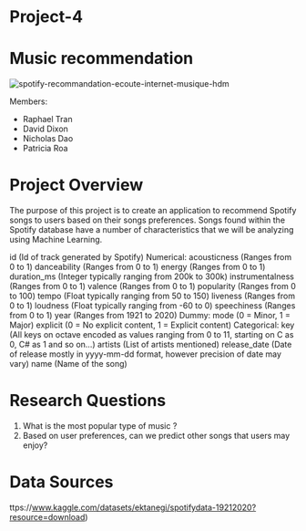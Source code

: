 # Project-4
# Music recommendation 
 
![spotify-recommandation-ecoute-internet-musique-hdm](https://user-images.githubusercontent.com/115199874/228724105-a85bc8b4-7fb0-4ddb-96d4-0129c4a591e0.jpeg)


Members:
- Raphael Tran 
- David Dixon 
- Nicholas Dao
- Patricia Roa 

# Project Overview
The purpose of this project is to create an application to recommend Spotify songs to users based on their songs preferences. Songs found within the Spotify database have a number of characteristics that we will be analyzing using Machine Learning. 

id (Id of track generated by Spotify)
Numerical:
acousticness (Ranges from 0 to 1)
danceability (Ranges from 0 to 1)
energy (Ranges from 0 to 1)
duration_ms (Integer typically ranging from 200k to 300k)
instrumentalness (Ranges from 0 to 1)
valence (Ranges from 0 to 1)
popularity (Ranges from 0 to 100)
tempo (Float typically ranging from 50 to 150)
liveness (Ranges from 0 to 1)
loudness (Float typically ranging from -60 to 0)
speechiness (Ranges from 0 to 1)
year (Ranges from 1921 to 2020)
Dummy:
mode (0 = Minor, 1 = Major)
explicit (0 = No explicit content, 1 = Explicit content)
Categorical:
key (All keys on octave encoded as values ranging from 0 to 11, starting on C as 0, C# as 1 and so on…)
artists (List of artists mentioned)
release_date (Date of release mostly in yyyy-mm-dd format, however precision of date may vary)
name (Name of the song)

# Research Questions
1. What is the most popular type of music ?
2. Based on user preferences, can we predict other songs that users may enjoy?


# Data Sources 
ttps://www.kaggle.com/datasets/ektanegi/spotifydata-19212020?resource=download)
    
